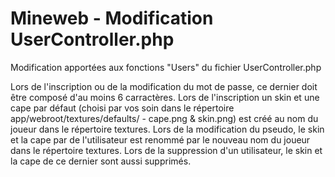 # Mineweb - Modification UserController.php
Modification apportées aux fonctions "Users" du fichier UserController.php

Lors de l'inscription ou de la modification du mot de passe, ce dernier doit être composé d'au moins 6 carractères.
Lors de l'inscription un skin et une cape par défaut (choisi par vos soin dans le répertoire app/webroot/textures/defaults/ - cape.png & skin.png) est créé au nom du joueur dans le répertoire textures.
Lors de la modification du pseudo, le skin et la cape par de l'utilisateur est renommé par le nouveau nom du joueur dans le répertoire textures.
Lors de la suppression d'un utilisateur, le skin et la cape de ce dernier sont aussi supprimés.
